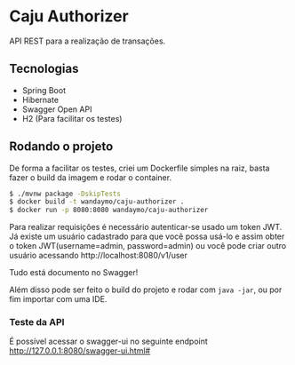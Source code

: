 # Caju Authorizer

API REST para a realização de transações.

## Tecnologias
* Spring Boot
* Hibernate
* Swagger Open API
* H2 (Para facilitar os testes)

## Rodando o projeto
De forma a facilitar os testes, criei um Dockerfile simples na raiz, basta fazer o build da imagem e rodar o container.

```sh
$ ./mvnw package -DskipTests
$ docker build -t wandaymo/caju-authorizer .
$ docker run -p 8080:8080 wandaymo/caju-authorizer  
```

Para realizar requisições é necessário autenticar-se usado um token JWT. Já existe um usuário cadastrado para que você
possa usá-lo e assim obter o token JWT(username=admin, password=admin) ou você pode criar outro usuário acessando
http://localhost:8080/v1/user

Tudo está documento no Swagger!


Além disso pode ser feito o build do projeto e rodar com `java -jar`, ou por fim importar com uma IDE.

### Teste da API
É possível acessar o swagger-ui no seguinte endpoint http://127.0.0.1:8080/swagger-ui.html#
